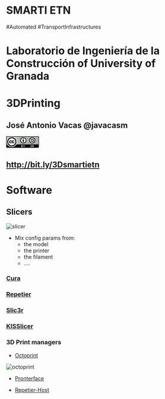 # SMARTI ETN

#Automated #TransportInfrastructures

# Laboratorio de Ingeniería de la Construcción of University of Granada

# 3DPrinting

## José Antonio Vacas @javacasm

![CCbySA](images/CCbySQ_88x31.png)

## http://bit.ly/3Dsmartietn


# Software


## Slicers

![slicer](https://i.all3dp.com/wp-content/uploads/2016/12/27040205/MatterControl-772x448.png)

* Mix config params from:    
    * the model
    * the printer
    * the filament
    * ....


### [Cura](https://ultimaker.com/en/products/ultimaker-cura-software)

### [Repetier](https://www.repetier.com/download-now/)

### [Slic3r](https://www.prusa3d.es/prusaslicer/)

### [KISSlicer](http://kisslicer.com/)


### 3D Print managers

* [Octoprint](http://octoprint.org)

![octoprint](https://octoprint.org/assets/img/features/control-tab.png)

* [Pronterface](http://koti.kapsi.fi/~kliment/printrun/)

* [Repetier-Host](http://www.repetier.com/download/)    
